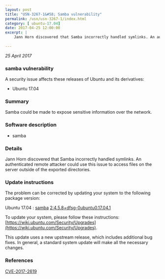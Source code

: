 ```yaml
---
layout: post
title: "USN-3267-1&#58; Samba vulnerability"
permalink: /usn/usn-3267-1/index.html
category: [ ubuntu-17.04]
date: 2017-04-25 12:00:00
excerpt: |
    Jann Horn discovered that Samba incorrectly handled symlinks. An authenticated remote attacker could use this issue to access files on the server outside of the exported directories. 
    
--- 
```

 
 

*25 April 2017*

### samba vulnerability

A security issue affects these releases of Ubuntu and its derivatives:

* Ubuntu 17.04

### Summary

Samba could be made to expose sensitive information over the network. 

### Software description

* samba 

### Details

Jann Horn discovered that Samba incorrectly handled symlinks. An authenticated remote attacker could use this issue to access files on the server outside of the exported directories. 

### Update instructions

The problem can be corrected by updating your system to the following package version:

Ubuntu 17.04
 : [samba](https://launchpad.net/ubuntu/+source/samba) <span> [2:4.5.8+dfsg-0ubuntu0.17.04.1](https://launchpad.net/ubuntu/+source/samba/2:4.5.8+dfsg-0ubuntu0.17.04.1) </span> 

To update your system, please follow these instructions: [https://wiki.ubuntu.com/Security/Upgrades](https://wiki.ubuntu.com/Security/Upgrades).

This update uses a new upstream release, which includes additional bug fixes. In general, a standard system update will make all the necessary changes. 

### References

 
 [CVE-2017-2619](http://people.ubuntu.com/~ubuntu-security/cve/CVE-2017-2619)
 

